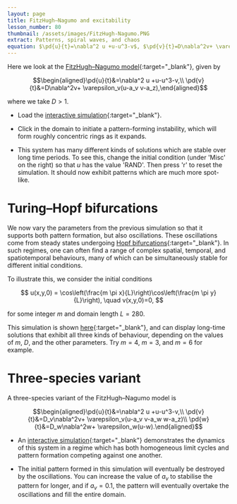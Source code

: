 ```yaml
---
layout: page
title: FitzHugh–Nagumo and excitability
lesson_number: 80
thumbnail: /assets/images/FitzHugh-Nagumo.PNG
extract: Patterns, spiral waves, and chaos
equation: $\pd{u}{t}=\nabla^2 u +u-u^3-v$, $\pd{v}{t}=D\nabla^2v+ \varepsilon_v(u-a_v v-a_z)$
---
```

Here we look at the  [FitzHugh–Nagumo model](https://en.wikipedia.org/wiki/FitzHugh%E2%80%93Nagumo_model){:target="_blank"}, given by 

$$\begin{aligned}\pd{u}{t}&=\nabla^2 u +u-u^3-v,\\ \pd{v}{t}&=D\nabla^2v+ \varepsilon_v(u-a_v v-a_z),\end{aligned}$$

where we take $D>1$.

* Load the [interactive simulation](/sim/?preset=FitzHugh-Nagumo){:target="_blank"}. 

* Click in the domain to initiate a pattern-forming instability, which will form roughly concentric rings as it expands.

* This system has many different kinds of solutions which are stable over long time periods. To see this, change the initial condition (under 'Misc' on the right) so that $u$ has the value 'RAND'. Then press 'r' to reset the simulation. It should now exhibit patterns which are much more spot-like.

# Turing–Hopf bifurcations

We now vary the parameters from the previous simulation so that it supports both pattern formation, but also oscillations. These oscillations come from steady states undergoing [Hopf bifurcations](https://en.wikipedia.org/wiki/Hopf_bifurcation){:target="_blank"}. In such regimes, one can often find a range of complex spatial, temporal, and spatiotemporal behaviours, many of which can be simultaneously stable for different initial conditions. 

To illustrate this, we consider the initial conditions

$$
u(x,y,0) = \cos\left(\frac{m \pi x}{L}\right)\cos\left(\frac{m \pi y}{L}\right), \quad v(x,y,0)=0,
$$

for some integer $m$ and domain length $L=280$. 

This simulation is shown [here](/sim/?preset=FitzHugh-Nagumo-Hopf){:target="_blank"}, and can display long-time solutions that exhibit all three kinds of behaviour, depending on the values of $m$, $D$, and the other parameters. Try $m=4$, $m=3$, and $m=6$ for example.

# Three-species variant

A three-species variant of the FitzHugh–Nagumo model is 

$$\begin{aligned}\pd{u}{t}&=\nabla^2 u +u-u^3-v,\\ \pd{v}{t}&=D_v\nabla^2v+ \varepsilon_v(u-a_v v-a_w w-a_z)\\ \pd{w}{t}&=D_w\nabla^2w+ \varepsilon_w(u-w).\end{aligned}$$

* An [interactive simulation](/sim/?preset=FitzHugh-Nagumo-3){:target="_blank"} demonstrates the dynamics of this system in a regime which has both homogeneous limit cycles and pattern formation competing against one another.

* The initial pattern formed in this simulation will eventually be destroyed by the oscillations. You can increase the value of $a_v$ to stabilise the pattern for longer, and if $a_v=0.1$, the pattern will eventually overtake the oscillations and fill the entire domain.
